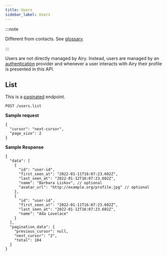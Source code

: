 ```yaml
---
title: Users
sidebar_label: Users
---
```


:::note

Different from contacts. See [glossary](getting-started/glossary.md#Contact).

:::

Users are not directly managed by Airy. Instead, users are managed by an [authentication](getting-started/installation/security.md) 
provider and whenever a user interacts with Airy their profile is presented in this API.  

## List

This is a [paginated](/api/endpoints/introduction.md#pagination) endpoint.

`POST /users.list`

**Sample request**

```json5
{
  "cursor": "next-cursor",
  "page_size": 2
}
```

**Sample Response**

```json5
{
  "data": [
    {
      "id": "user-id",
      "first_seen_at": "2022-01-11T16:07:23.602Z",
      "last_seen_at": "2022-01-12T16:07:23.602Z",
      "name": "Barbara Liskov", // optional
      "avatar_url": "http://example.org/profile.jpg" // optional
    },
    {
      "id": "user-id",
      "first_seen_at": "2022-01-11T16:07:23.602Z",
      "last_seen_at": "2022-01-12T16:07:23.602Z",
      "name": "Ada Lovelace"
    }
  ],
  "pagination_data": {
    "previous_cursor": null,
    "next_cursor": "2",
    "total": 104
  }
}
```

